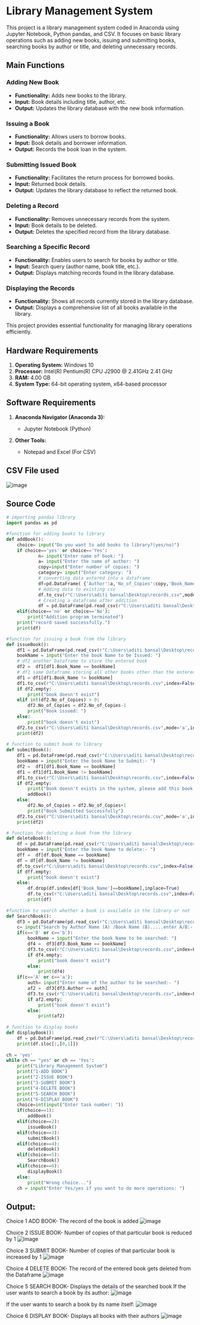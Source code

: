 # Library Management System

This project is a library management system coded in Anaconda using Jupyter Notebook, Python pandas, and CSV. It focuses on basic library operations such as adding new books, issuing and submitting books, searching books by author or title, and deleting unnecessary records.

## Main Functions

### Adding New Book
- **Functionality:** Adds new books to the library.
- **Input:** Book details including title, author, etc.
- **Output:** Updates the library database with the new book information.

### Issuing a Book
- **Functionality:** Allows users to borrow books.
- **Input:** Book details and borrower information.
- **Output:** Records the book loan in the system.

### Submitting Issued Book
- **Functionality:** Facilitates the return process for borrowed books.
- **Input:** Returned book details.
- **Output:** Updates the library database to reflect the returned book.

### Deleting a Record
- **Functionality:** Removes unnecessary records from the system.
- **Input:** Book details to be deleted.
- **Output:** Deletes the specified record from the library database.

### Searching a Specific Record
- **Functionality:** Enables users to search for books by author or title.
- **Input:** Search query (author name, book title, etc.).
- **Output:** Displays matching records found in the library database.

### Displaying the Records
- **Functionality:** Shows all records currently stored in the library database.
- **Output:** Displays a comprehensive list of all books available in the library.

This project provides essential functionality for managing library operations efficiently.

## Hardware Requirements
1. **Operating System:** Windows 10
2. **Processor:** Intel(R) Pentium(R) CPU J2900 @ 2.41GHz 2.41 GHz
3. **RAM:** 4.00 GB
4. **System Type:** 64-bit operating system, x64-based processor

## Software Requirements
1. **Anaconda Navigator (Anaconda 3):**
   - Jupyter Notebook (Python)

2. **Other Tools:**
   - Notepad and Excel (For CSV)
  
## CSV File used
![image](https://github.com/Aditi22Bansal/learn-python/assets/142652964/fc6f495e-d289-4d88-a2f1-a43983104803)

## Source Code

```python
# importing pandas library 
import pandas as pd

#function for adding books to library
def addBook():
    choice= input("Do you want to add books to library?(yes/no)")
    if choice=='yes' or choice=='Yes':
            n= input("Enter name of book: ")
            a= input("Enter the name of author: ")
            copy=input("Enter number of copies: ")
            category= input("Enter category: ")
            # converting data entered into a dataframe
            df=pd.DataFrame( {'Author':a,'No_of_Copies':copy,'Book_Name':n,'Category':category},index=[1])
            # Adding data to existing csv
            df.to_csv(r"C:\Users\aditi bansal\Desktop\records.csv",mode = 'a',index=False,header=False)
            # Creating a dataframe after addition
            df = pd.DataFrame(pd.read_csv(r"C:\Users\aditi bansal\Desktop\records.csv"))
    elif(choice=='no' or choice=='No'):
        print("Addition program terminated")
    print("record saved successfully.")
    print(df)

#function for issuing a book from the library
def issueBook():
    df1 = pd.DataFrame(pd.read_csv(r"C:\Users\aditi bansal\Desktop\records.csv"))
    bookName = input("Enter the book Name to be Issued: ")
    # df2 another Dataframe to store the entered book
    df2 =  df1[df1.Book_Name == bookName]   
    # df1 same Dataframe storing all other books other than the entered one
    df1 = df1[df1.Book_Name != bookName]
    df1.to_csv(r"C:\Users\aditi bansal\Desktop\records.csv",index=False)
    if df2.empty:
        print("book doesn't exist")
    elif int(df2.No_of_Copies) > 0:
        df2.No_of_Copies = df2.No_of_Copies-1
        print("Book issued: ")
    else:
        print("book doesn't exist")
    df2.to_csv(r"C:\Users\aditi bansal\Desktop\records.csv",mode='a',index=False,header=False)
    print(df2)
    
# function to submit book to library 
def submitBook():
    df1 = pd.DataFrame(pd.read_csv(r"C:\Users\aditi bansal\Desktop\records.csv"))
    bookName = input("Enter the book Name to Submit:- ")
    df2 =  df1[df1.Book_Name == bookName]
    df1 = df1[df1.Book_Name != bookName]
    df1.to_csv(r"C:\Users\aditi bansal\Desktop\records.csv",index=False)
    if df2.empty:
        print("Book doesn't exists in the system, please add this book ")
        addBook()  
    else:
        df2.No_of_Copies = df2.No_of_Copies+1
        print("Book Submitted Successfully")
    df2.to_csv(r"C:\Users\aditi bansal\Desktop\records.csv",mode='a',index=False,header=False)
    print(df2)

# function for deleting a book from the library
def deleteBook():
    df = pd.DataFrame(pd.read_csv(r"C:\Users\aditi bansal\Desktop\records.csv"))
    bookName = input("Enter the book Name to delete:- ")
    dff =  df[df.Book_Name == bookName]
    df = df[df.Book_Name != bookName]
    df.to_csv(r"C:\Users\aditi bansal\Desktop\records.csv",index=False)
    if dff.empty:
        print("book doesn't exist")
    else:
        df.drop(df.index[df['Book_Name']==bookName],inplace=True)
        df.to_csv(r"C:\Users\aditi bansal\Desktop\records.csv",index=False)
        print(df)
    
#function to search whether a book is available in the library or not
def SearchBook():
    df3 = pd.DataFrame(pd.read_csv(r"C:\Users\aditi bansal\Desktop\records.csv"))
    c= input("Search by Author Name (A) /Book Name (B).....enter A/B:- ")
    if(c=='B' or c=='b'):
        bookName = input("Enter the book Name to be searched: ")
        df4 =  df3[df3.Book_Name == bookName]
        df3.to_csv(r"C:\Users\aditi bansal\Desktop\records.csv",index=False)
        if df4.empty:
            print("book doesn't exist")
        else:
            print(df4)
    if(c=='A' or c=='a'):
        auth= input("Enter name of the author to be searched:- ")
        af2 =  df3[df3.Author == auth]
        df3.to_csv(r"C:\Users\aditi bansal\Desktop\records.csv",index=False)
        if af2.empty:
            print("book doesn't exist")
        else:
            print(af2)
    
# function to display books
def displayBook():
    df = pd.DataFrame(pd.read_csv(r"C:\Users\aditi bansal\Desktop\records.csv"))
    print(df.iloc[:,[0,1]])
    
ch = 'yes'
while ch == "yes" or ch == 'Yes': 
    print("Library Management System")
    print("1-ADD BOOK") 
    print("2-ISSUE BOOK") 
    print("3-SUBMIT BOOK") 
    print("4-DELETE BOOK")  
    print("5-SEARCH BOOK")
    print("6-DISPLAY BOOK")  
    choice=int(input("Enter task number: "))
    if(choice==1):
        addBook()
    elif(choice==2):
        issueBook()
    elif(choice==3):
        submitBook()
    elif(choice==4):
        deleteBook()
    elif(choice==5):
        SearchBook()
    elif(choice==6):
        displayBook()
    else:
        print("Wrong choice...")
    ch = input("Enter Yes/yes if you want to do more operations: ")
```
## Output:

Choice 1
ADD BOOK- The record of the book is added
 ![image](https://github.com/Aditi22Bansal/learn-python/assets/142652964/a9aa10d1-fc13-4c81-85c7-5efb703c08c1)

Choice 2
ISSUE BOOK- Number of copies of that particular book is reduced by 1
 ![image](https://github.com/Aditi22Bansal/learn-python/assets/142652964/d4055cd7-4b30-46c1-ac91-e86eb76ff61d)
 
Choice 3
SUBMIT BOOK- Number of copies of that particular book is increased by 1
 ![image](https://github.com/Aditi22Bansal/learn-python/assets/142652964/bfafbdc8-5a30-47b1-b4ae-5754291ba032)

Choice 4
DELETE BOOK- The record of the entered book gets deleted from the Dataframe
 ![image](https://github.com/Aditi22Bansal/learn-python/assets/142652964/1e0b5af0-4151-491f-bc5e-6369703ad437)

Choice 5
SEARCH BOOK- Displays the details of the searched book
If the user wants to search a book by its author:
 ![image](https://github.com/Aditi22Bansal/learn-python/assets/142652964/4a4d35dd-8743-465f-8813-f7e4ae55a748)

If the user wants to search a book by its name itself:
 ![image](https://github.com/Aditi22Bansal/learn-python/assets/142652964/41182fb7-61f0-4606-a7bc-3acd3676abe7)

Choice 6
DISPLAY BOOK- Displays all books with their authors
 ![image](https://github.com/Aditi22Bansal/learn-python/assets/142652964/44904907-1333-48cd-9501-c69542d9a232)
